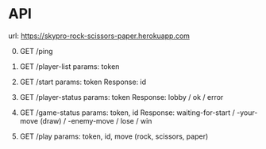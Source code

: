 # API

url: https://skypro-rock-scissors-paper.herokuapp.com

 0. GET /ping

 1. GET /player-list
params: token

 2. GET /start
params: token
Response: id

 3. GET /player-status
params: token
Response: lobby / ok / error

 4. GET /game-status
params: token, id
Response: waiting-for-start / -your-move (draw) / -enemy-move / lose / win 

 5. GET /play
params: token, id, move (rock, scissors, paper)
